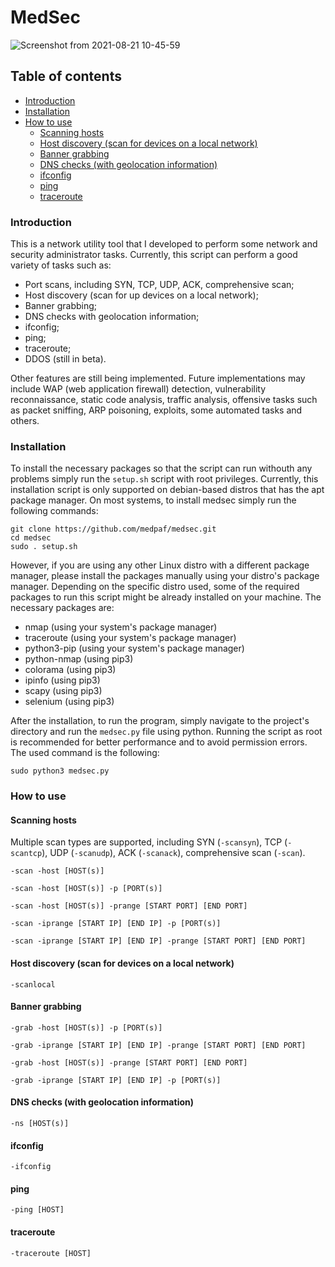 # MedSec

![Screenshot from 2021-08-21 10-45-59](https://user-images.githubusercontent.com/61552222/131221155-334eea00-10e1-465c-9017-9cccc2991473.png)

## Table of contents
+ [Introduction](#introduction)
+ [Installation](#installation)
+ [How to use](#how-to-use)
    - [Scanning hosts](#scanning-hosts)
    - [Host discovery (scan for devices on a local network)](#host-discovery--scan-for-devices-on-a-local-network-)
    - [Banner grabbing](#banner-grabbing)
    - [DNS checks (with geolocation information)](#dns-checks--with-geolocation-information-)
    - [ifconfig](#ifconfig)
    - [ping](#ping)
    - [traceroute](#traceroute)

### Introduction

This is a network utility tool that I developed to perform some network and security administrator tasks. Currently, this script can perform a good variety of tasks such as:
- Port scans, including SYN, TCP, UDP, ACK, comprehensive scan;
- Host discovery (scan for up devices on a local network);
- Banner grabbing;
- DNS checks with geolocation information;
- ifconfig;
- ping;
- traceroute;
- DDOS (still in beta).

Other features are still being implemented. Future implementations may include WAP (web application firewall) detection, vulnerability reconnaissance, static code analysis, traffic analysis, offensive tasks such as packet sniffing, ARP poisoning, exploits, some automated tasks and others.

### Installation

To install the necessary packages so that the script can run withouth any problems simply run the `setup.sh` script with root privileges. Currently, this installation script is only supported on debian-based distros that has the apt package manager. On most systems, to install medsec simply run the following commands:
```
git clone https://github.com/medpaf/medsec.git
cd medsec
sudo . setup.sh
```
However, if you are using any other Linux distro with a different package manager, please install the packages manually using your distro's package manager. Depending on the specific distro used, some of the required packages to run this script might be already installed on your machine.
The necessary packages are:
- nmap (using your system's package manager)
- traceroute (using your system's package manager)
- python3-pip (using your system's package manager)
- python-nmap (using pip3)
- colorama (using pip3)
- ipinfo (using pip3)
- scapy (using pip3)
- selenium (using pip3)

After the installation, to run the program, simply navigate to the project's directory and run the `medsec.py` file using python. Running the script as root is recommended for better performance and to avoid permission errors. The used command is the following:
```
sudo python3 medsec.py
```
### How to use
#### Scanning hosts
Multiple scan types are supported, including SYN (`-scansyn`), TCP (`-scantcp`), UDP (`-scanudp`), ACK (`-scanack`), comprehensive scan (`-scan`).
```
-scan -host [HOST(s)] 
```
```
-scan -host [HOST(s)] -p [PORT(s)] 
```
```
-scan -host [HOST(s)] -prange [START PORT] [END PORT] 
```
```
-scan -iprange [START IP] [END IP] -p [PORT(s)] 
```
```
-scan -iprange [START IP] [END IP] -prange [START PORT] [END PORT]
```
#### Host discovery (scan for devices on a local network)
```
-scanlocal
```
#### Banner grabbing
```
-grab -host [HOST(s)] -p [PORT(s)]
```
```
-grab -iprange [START IP] [END IP] -prange [START PORT] [END PORT]
```
```
-grab -host [HOST(s)] -prange [START PORT] [END PORT]
```
```
-grab -iprange [START IP] [END IP] -p [PORT(s)]
```
#### DNS checks (with geolocation information)
```
-ns [HOST(s)]
```
#### ifconfig
```
-ifconfig
```
#### ping
```
-ping [HOST]
```
#### traceroute
```
-traceroute [HOST]
```